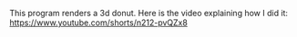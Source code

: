 This program renders a 3d donut.
Here is the video explaining how I did it:
https://www.youtube.com/shorts/n212-pvQZx8
